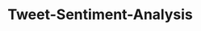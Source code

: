 # Tweet-Sentiment-Analysis

<!-- Download Model LSTM, RNN, NN di github repository 2300944_9_Ren_Sentiment Analysist_Challenge_Platinum -->
<!-- Pindahkan model ke masing masing folder (LSTM di folder LSTM, sedangkan RNN dan NN di folder RNN) -->
